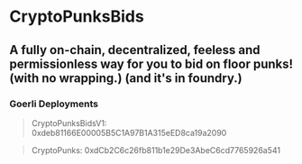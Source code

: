 # CryptoPunksBids
## A fully on-chain, decentralized, feeless and permissionless way for you to bid on floor punks! (with no wrapping.) (and it's in foundry.)

### Goerli Deployments
> CryptoPunksBidsV1: 0xdeb81166E00005B5C1A97B1A315eED8ca19a2090

> CryptoPunks: 0xdCb2C6c26fb811b1e29De3AbeC6cd7765926a541